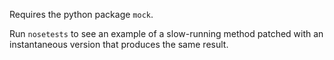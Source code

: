 Requires the python package `mock`.

Run `nosetests` to see an example of a slow-running method patched with an
instantaneous version that produces the same result.

